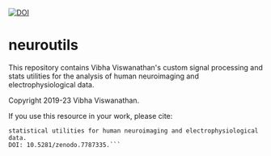 [![DOI](https://zenodo.org/badge/DOI/10.5281/zenodo.7787335.svg)](https://doi.org/10.5281/zenodo.7787335)


# neuroutils

This repository contains Vibha Viswanathan's custom signal processing and
stats utilities for the analysis of human neuroimaging and
electrophysiological data.

Copyright 2019-23 Vibha Viswanathan. 

If you use this resource in your work, please cite:
```Viswanathan V (2023). vibhaviswana/neuroutils: Signal processing and
statistical utilities for human neuroimaging and electrophysiological data.
DOI: 10.5281/zenodo.7787335.```